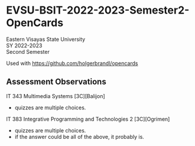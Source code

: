 # EVSU-BSIT-2022-2023-Semester2-OpenCards

Eastern Visayas State University  
SY 2022-2023  
Second Semester  

Used with https://github.com/holgerbrandl/opencards

## Assessment Observations

IT 343 Multimedia Systems [3C][Balijon]

- quizzes are multiple choices.


IT 383 Integrative Programming and Technologies 2 [3C][Ogrimen]

- quizzes are multiple choices.
- if the answer could be all of the above, it probably is.